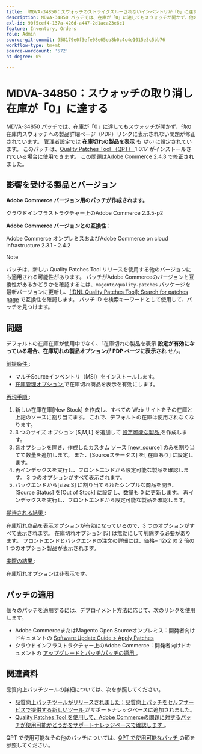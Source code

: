 ```yaml
---
title: 「MDVA-34850：スウォッチのストライクスルーされないインベントリが「0」に達する」
description: MDVA-34850 パッチでは、在庫が「0」に達してもスウォッチが開かず、他の在庫内スウォッチへの製品詳細ページ（PDP）リンクに表示されない問題が修正されています。 また、管理者設定では**在庫切れ製品を表示**も*はい*に設定されています。 このパッチは、[Quality Patches Tool （QPT） ] （/help/announcements/adobe-commerce-announcements/magento-quality-patches-released-new-tool-to-self-serve-quality-patches.md） 1.0.17 がインストールされている場合に利用できます。 この問題はAdobe Commerce 2.4.3 で修正されました。
exl-id: 90f5cef4-137a-426d-a447-2d1aca23e6c1
feature: Inventory, Orders
role: Admin
source-git-commit: 958179e0f3efe08e65ea8b0c4c4e1015e3c5bb76
workflow-type: tm+mt
source-wordcount: '572'
ht-degree: 0%

---
```


# MDVA-34850：スウォッチの取り消し在庫が「0」に達する

MDVA-34850 パッチでは、在庫が「0」に達してもスウォッチが開かず、他の在庫内スウォッチへの製品詳細ページ（PDP）リンクに表示されない問題が修正されています。 管理者設定では **在庫切れの製品を表示** も *はい* に設定されています。 このパッチは、[Quality Patches Tool （QPT） ](/help/announcements/adobe-commerce-announcements/magento-quality-patches-released-new-tool-to-self-serve-quality-patches.md)1.0.17 がインストールされている場合に使用できます。 この問題はAdobe Commerce 2.4.3 で修正されました。

## 影響を受ける製品とバージョン

**Adobe Commerce バージョン用のパッチが作成されます。**

クラウドインフラストラクチャー上のAdobe Commerce 2.3.5-p2

**Adobe Commerce バージョンとの互換性：**

Adobe Commerce オンプレミスおよびAdobe Commerce on cloud infrastructure 2.3.1 - 2.4.2

>[!NOTE]
>
>パッチは、新しい Quality Patches Tool リリースを使用する他のバージョンにも適用される可能性があります。 パッチがAdobe Commerceのバージョンと互換性があるかどうかを確認するには、`magento/quality-patches` パッケージを最新バージョンに更新し、[[!DNL Quality Patches Tool]: Search for patches page](https://devdocs.magento.com/quality-patches/tool.html#patch-grid) で互換性を確認します。 パッチ ID を検索キーワードとして使用して、パッチを見つけます。

## 問題

デフォルトの在庫在庫が使用中でなく、「在庫切れの製品を表示 **設定が有効になっている場合、在庫切れの製品オプションが PDP ページに表示され** せん。

<u> 前提条件 </u>:

* マルチSourceインベントリ（MSI）をインストールします。
* [ 在庫管理オプション ](https://docs.magento.com/user-guide/configuration/catalog/inventory.html) で在庫切れ商品を表示を有効にします。

<u> 再現手順 </u>:

1. 新しい在庫在庫\[New Stock\] を作成し、すべての Web サイトをその在庫と上記のソースに割り当てます。 これで、デフォルトの在庫は使用されなくなります。
1. 3 つのサイズ オプション \[S,M,L\] を追加して [ 設定可能な製品 ](https://docs.magento.com/user-guide/catalog/product-create-configurable.html) を作成します。
1. 各オプションを開き、作成したカスタム ソース \[new\_source\] のみを割り当てて数量を追加します。 また、\[Sourceステータス\] を\[ 在庫あり\] に設定します。
1. 再インデックスを実行し、フロントエンドから設定可能な製品を確認します。 3 つのオプションがすべて表示されます。
1. バックエンドから\[size:S\] に割り当てられたシンプルな商品を開き、\[Source Status\] を\[Out of Stock\] に設定し、数量も 0 に更新します。 再インデックスを実行し、フロントエンドから設定可能な製品を確認します。

<u> 期待される結果 </u>:

在庫切れ商品を表示オプションが有効になっているので、3 つのオプションがすべて表示されます。 在庫切れオプション \[S\] は無効にして削除する必要があります。 フロントエンドとバックエンドの注文の詳細には、価格= 12x2 の 2 倍の 1 つのオプション製品が表示されます。

<u> 実際の結果 </u>:

在庫切れオプションは非表示です。

## パッチの適用

個々のパッチを適用するには、デプロイメント方法に応じて、次のリンクを使用します。

* Adobe CommerceまたはMagento Open Sourceオンプレミス：開発者向けドキュメントの [Software Update Guide > Apply Patches](https://devdocs.magento.com/guides/v2.4/comp-mgr/patching/mqp.html)
* クラウドインフラストラクチャー上のAdobe Commerce：開発者向けドキュメントの [ アップグレードとパッチ/パッチの適用 ](https://devdocs.magento.com/cloud/project/project-patch.html)。

## 関連資料

品質向上パッチツールの詳細については、次を参照してください。

* [ 品質向上パッチツールがリリースされました：品質向上パッチをセルフサービスで提供する新しいツール ](/help/announcements/adobe-commerce-announcements/magento-quality-patches-released-new-tool-to-self-serve-quality-patches.md) がサポートナレッジベースに追加されました。
* [Quality Patches Tool を使用して、Adobe Commerceの問題に対するパッチが使用可能かどうかをサポートナレッジベースで確認します ](/help/support-tools/patches-available-in-qpt-tool/check-patch-for-magento-issue-with-magento-quality-patches.md)。

QPT で使用可能なその他のパッチについては、[QPT で使用可能なパッチ ](https://support.magento.com/hc/en-us/sections/360010506631-Patches-available-in-QPT-tool-) の節を参照してください。

